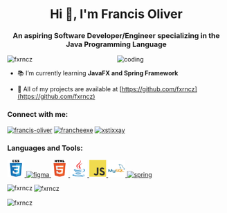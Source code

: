 <h1 align="center">Hi 👋, I'm Francis Oliver</h1>
<h3 align="center">An aspiring Software Developer/Engineer specializing in the Java Programming Language</h3>

<img align="right" alt="coding" width="250" src="https://media.tenor.com/IvyuPtEfzhoAAAAC/matrix.gif">

<p align="left"> <img src="https://komarev.com/ghpvc/?username=fxrncz&label=Profile%20views&color=0e75b6&style=flat" alt="fxrncz" /> </p>

- 📚 I’m currently learning **JavaFX and Spring Framework**

- 📁 All of my projects are available at [https://github.com/fxrncz](https://github.com/fxrncz)

<h3 align="left">Connect with me:</h3>
<p align="left">
<a href="https://linkedin.com/in/francis-oliver-121696299" target="blank"><img align="center" src="https://raw.githubusercontent.com/rahuldkjain/github-profile-readme-generator/master/src/images/icons/Social/linked-in-alt.svg" alt="francis-oliver" height="30" width="40" /></a>
<a href="https://fb.com/francheexe" target="blank"><img align="center" src="https://raw.githubusercontent.com/rahuldkjain/github-profile-readme-generator/master/src/images/icons/Social/facebook.svg" alt="francheexe" height="30" width="40" /></a>
<a href="https://dribbble.com/xstixxay" target="blank"><img align="center" src="https://raw.githubusercontent.com/rahuldkjain/github-profile-readme-generator/master/src/images/icons/Social/dribbble.svg" alt="xstixxay" height="30" width="40" /></a>
</p>

<h3 align="left">Languages and Tools:</h3>
<p align="left"> <a href="https://www.w3schools.com/css/" target="_blank" rel="noreferrer"> <img src="https://raw.githubusercontent.com/devicons/devicon/master/icons/css3/css3-original-wordmark.svg" alt="css3" width="40" height="40"/> </a> <a href="https://www.figma.com/" target="_blank" rel="noreferrer"> <img src="https://www.vectorlogo.zone/logos/figma/figma-icon.svg" alt="figma" width="40" height="40"/> </a> <a href="https://www.w3.org/html/" target="_blank" rel="noreferrer"> <img src="https://raw.githubusercontent.com/devicons/devicon/master/icons/html5/html5-original-wordmark.svg" alt="html5" width="40" height="40"/> </a> <a href="https://www.java.com" target="_blank" rel="noreferrer"> <img src="https://raw.githubusercontent.com/devicons/devicon/master/icons/java/java-original.svg" alt="java" width="40" height="40"/> </a> <a href="https://developer.mozilla.org/en-US/docs/Web/JavaScript" target="_blank" rel="noreferrer"> <img src="https://raw.githubusercontent.com/devicons/devicon/master/icons/javascript/javascript-original.svg" alt="javascript" width="40" height="40"/> </a> <a href="https://www.mysql.com/" target="_blank" rel="noreferrer"> <img src="https://raw.githubusercontent.com/devicons/devicon/master/icons/mysql/mysql-original-wordmark.svg" alt="mysql" width="40" height="40"/> </a> <a href="https://spring.io/" target="_blank" rel="noreferrer"> <img src="https://www.vectorlogo.zone/logos/springio/springio-icon.svg" alt="spring" width="40" height="40"/> </a> </p>

<p><img align="left" src="https://github-readme-stats.vercel.app/api/top-langs?username=fxrncz&show_icons=true&locale=en&layout=compact" alt="fxrncz" /></p>

<p>&nbsp;<img align="center" src="https://github-readme-stats.vercel.app/api?username=fxrncz&show_icons=true&locale=en" alt="fxrncz" /></p>

<p><img align="center" src="https://github-readme-streak-stats.herokuapp.com/?user=fxrncz&" alt="fxrncz" /></p>
